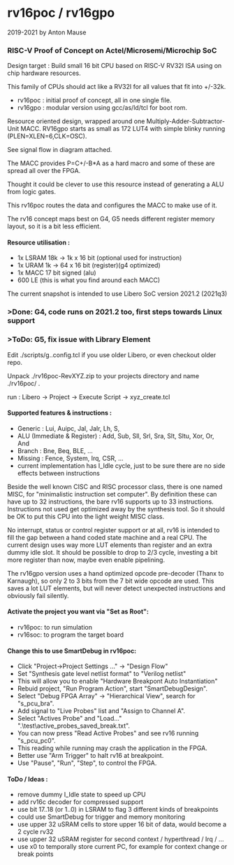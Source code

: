 
# rv16poc / rv16gpo

2019-2021 by Anton Mause

### RISC-V Proof of Concept on Actel/Microsemi/Microchip SoC

Design target : Build small 16 bit CPU based on RISC-V RV32I ISA using on chip hardware resources.

This family of CPUs should act like a RV32I for all values that fit into +/-32k.

- rv16poc : initial proof of concept, all in one single file.
- rv16gpo : modular version using gcc/as/ld/tcl for boot rom.

Resource oriented design, wrapped around one Multiply-Adder-Subtractor-Unit MACC.
RV16gpo starts as small as 172 LUT4 with simple blinky running (PLEN=XLEN=6,CLK=OSC).

See signal flow in diagram attached.

The MACC provides P=C+/-B*A as a hard macro and some of these are spread all over the FPGA.

Thought it could be clever to use this resource instead of generating a ALU from logic gates.

This rv16poc routes the data and configures the MACC to make use of it.

The rv16 concept maps best on G4, G5 needs different register memory layout, so it is a bit less efficient.

#### Resource utilisation :
- 1x LSRAM 18k  -> 1k x 16 bit (optional used for instruction)
- 1x URAM 1k -> 64 x 16 bit (register)(g4 optimized)
- 1x MACC  17 bit signed (alu)
- 600 LE  (this is what you find around each MACC)

The current snapshot is intended to use Libero SoC version 2021.2 (2021q3)
 
### >Done:  G4, code runs on 2021.2 too, first steps towards Linux support
### >ToDo:  G5, fix issue with Library Element

Edit ./scripts/g..config.tcl if you use older Libero, or even checkout older repo.

Unpack ./rv16poc-RevXYZ.zip to your projects directory and name ./rv16poc/ .

run : Libero -> Project -> Execute Script -> xyz_create.tcl

#### Supported features & instructions :

- Generic : Lui, Auipc, Jal, Jalr, Lh, S,
- ALU (Immediate & Register) : Add, Sub, Sll, Srl, Sra, Slt, Sltu, Xor, Or, And
- Branch : Bne, Beq, BLE, ...
- Missing : Fence, System, Irq, CSR, ...
- current implementation has I_Idle cycle, just to be sure there are no side effects between instructions

Beside the well known CISC and RISC processor class, there is one named MISC, for "minimalistic instruction set computer". By definition these can have up to 32 instructions, the bare rv16 supports up to 33 instructions. Instructions not used get optimized away by the synthesis tool. So it should be OK to put this CPU into the light weight MISC class. 

No interrupt, status or control register support or at all, rv16 is intended to fill the gap between a hand coded state machine and a real CPU. The current design uses way more LUT elements than register and an extra dummy idle slot. It should be possible to drop to 2/3 cycle, investing a bit more register than now, maybe even enable pipelining.

The rv16gpo version uses a hand optimized opcode pre-decoder (Thanx to Karnaugh), so only 2 to 3 bits from the 7 bit wide opcode are used. This saves a lot LUT elements, but will never detect unexpected instructions and obviously fail silently.


#### Activate the project you want via "Set as Root":
- rv16poc: to run simulation
- rv16soc: to program the target board

#### Change this to use SmartDebug in rv16poc:
- Click "Project->Project Settings ..." -> "Design Flow"
- Set "Synthesis gate level netlist format" to "Verilog netlist"
- This will allow you to enable "Hardware Breakpont Auto Instantiation"
- Rebuid project, "Run Program Action", start "SmartDebugDesign".
- Select "Debug FPGA Array" -> "Hierarchical View", search for "s_pcu_bra".
- Add signal to "Live Probes" list and "Assign to Channel A".
- Select "Actives Probe" and "Load..." ".\test\active_probes_saved_break.txt".
- You can now press "Read Active Probes" and see rv16 running "s_pcu_pc0".
- This reading while running may crash the application in the FPGA.
- Better use "Arm Trigger" to halt rv16 at breakpoint.
- Use "Pause", "Run", "Step", to control the FPGA.


#### ToDo / Ideas :
- remove dummy I_Idle state to speed up CPU
- add rv16c decoder for compressed support
- use bit 17..18 (or 1..0) in LSRAM to flag 3 different kinds of breakpoints
- could use SmartDebug for trigger and memory monitoring
- use upper 32 uSRAM cells to store upper 16 bit of data, would become a 2 cycle rv32
- use upper 32 uSRAM register for second context / hyperthread / Irq / ...
- use x0 to temporally store current PC, for example for context change or break points

